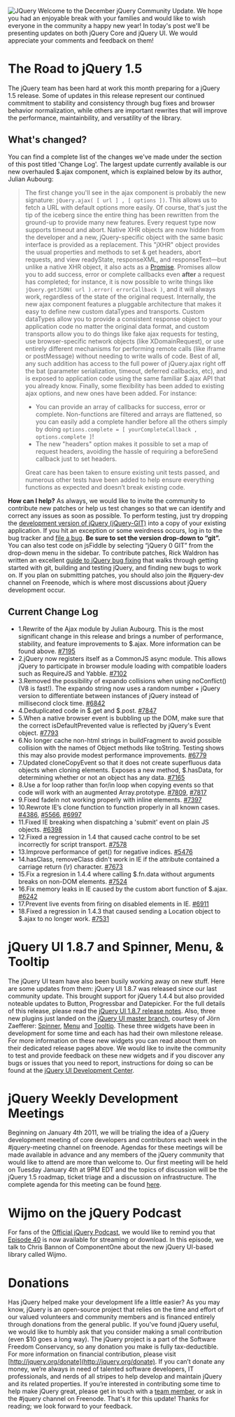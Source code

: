 ![](http://blog.jquery.com/wp-content/uploads/2010/10/jquerycomm.jpg "JQuery")
Welcome to the December jQuery Community Update. We hope you had an
enjoyable break with your families and would like to wish everyone in
the community a happy new year! In today's post we'll be presenting
updates on both jQuery Core and jQuery UI. We would appreciate your
comments and feedback on them!

The Road to jQuery 1.5
======================

The jQuery team has been hard at work this month preparing for a jQuery
1.5 release. Some of updates in this release represent our continued
commitment to stability and consistency through bug fixes and browser
behavior normalization, while others are important rewrites that will
improve the performance, maintainbility, and versatility of the library.

What's changed?
---------------

You can find a complete list of the changes we've made under the section
of this post titled 'Change Log'. The largest update currently available
is our new overhauled \$.ajax component, which is explained below by its
author, Julian Aubourg:

> The first change you'll see in the ajax component is probably the new
> signature: `jQuery.ajax( [ url ] , [ options ])`. This allows us to
> fetch a URL with default options more easily. Of course, that's just
> the tip of the iceberg since the entire thing has been rewritten from
> the ground-up to provide many new features. Every request type now
> supports timeout and abort. Native XHR objects are now hidden from the
> developer and a new, jQuery-specific object with the same basic
> interface is provided as a replacement. This "jXHR" object provides
> the usual properties and methods to set & get headers, abort requests,
> and view readyState, responseXML, and responseText—but unlike a native
> XHR object, it also acts as a
> [Promise](http://en.wikipedia.org/wiki/Promise_%28programming%29).
> Promises allow you to add success, error or complete callbacks even
> **after** a request has completed; for instance, it is now possible to
> write things like `jQuery.getJSON( url ).error( errorCallback )`, and
> it will always work, regardless of the state of the original request.
> Internally, the new ajax component features a pluggable architecture
> that makes it easy to define new custom dataTypes and transports.
> Custom dataTypes allow you to provide a consistent response object to
> your application code no matter the original data format, and custom
> transports allow you to do things like fake ajax requests for testing,
> use browser-specific network objects (like XDomainRequest), or use
> entirely different mechanisms for performing remote calls (like iframe
> or postMessage) without needing to write walls of code. Best of all,
> any such addition has access to the full power of jQuery.ajax right
> off the bat (parameter serialization, timeout, deferred callbacks,
> etc), and is exposed to application code using the same familiar
> \$.ajax API that you already know. Finally, some flexibility has been
> added to existing ajax options, and new ones have been added. For
> instance:
>
> -   You can provide an array of callbacks for success, error or
>     complete. Non-functions are filtered and arrays are flattened, so
>     you can easily add a complete handler before all the others simply
>     by doing
>     `options.complete = [ yourCompleteCallback , options.complete ]`!
> -   The new "headers" option makes it possible to set a map of request
>     headers, avoiding the hassle of requiring a beforeSend callback
>     just to set headers.
>
> Great care has been taken to ensure existing unit tests passed, and
> numerous other tests have been added to help ensure everything
> functions as expected and doesn’t break existing code.

**How can I help?** As always, we would like to invite the community to
contribute new patches or help us test changes so that we can identify
and correct any issues as soon as possible. To perform testing, just try
dropping the [development version of jQuery
(jQuery-GIT)](http://code.jquery.com/jquery-git.js) into a copy of your
existing application. If you hit an exception or some weirdness occurs,
log in to the bug tracker and [file a bug](http://bugs.jquery.com/).
**Be sure to set the version drop-down to “git”.** You can also test
code on jsFiddle by selecting “jQuery 0 GIT” from the drop-down menu in
the sidebar. To contribute patches, Rick Waldron has written an
excellent [guide to jQuery bug
fixing](http://weblog.bocoup.com/javascript-jquery-bug-fixing-guide)
that walks through getting started with git, building and testing
jQuery, and finding new bugs to work on. If you plan on submitting
patches, you should also join the \#jquery-dev channel on Freenode,
which is where most discussions about jQuery development occur.

Current Change Log
------------------

-   1.Rewrite of the Ajax module by Julian Aubourg. This is the most
    significant change in this release and brings a number of
    performance, stability, and feature improvements to \$.ajax. More
    information can be found above.
    [\#7195](http://bugs.jquery.com/ticket/7195)
-   2.jQuery now registers itself as a CommonJS async module. This
    allows jQuery to participate in browser module loading with
    compatible loaders such as RequireJS and Yabble.
    [\#7102](http://bugs.jquery.com/ticket/7102)
-   3.Removed the possibility of expando collisions when using
    noConflict() (V8 is fast!). The expando string now uses a random
    number + jQuery version to differentiate between instances of jQuery
    instead of millisecond clock time.
    [\#6842](http://bugs.jquery.com/ticket/6842)
-   4.Deduplicated code in \$.get and \$.post.
    [\#7847](http://bugs.jquery.com/ticket/7847)
-   5.When a native browser event is bubbling up the DOM, make sure that
    the correct isDefaultPrevented value is reflected by jQuery's Event
    object. [\#7793](http://bugs.jquery.com/ticket/7793)
-   6.No longer cache non-html strings in buildFragment to avoid
    possible collision with the names of Object methods like toString.
    Testing shows this may also provide modest performance improvements.
    [\#6779](http://bugs.jquery.com/ticket/6779)
-   7.Updated cloneCopyEvent so that it does not create superfluous data
    objects when cloning elements. Exposes a new method, \$.hasData, for
    determining whether or not an object has any data.
    [\#7165](http://bugs.jquery.com/ticket/7165)
-   8.Use a for loop rather than for/in loop when copying events so that
    code will work with an augmented Array.prototype.
    [\#7809](http://bugs.jquery.com/ticket/7809),
    [\#7817](http://bugs.jquery.com/ticket/7817)
-   9.Fixed fadeIn not working properly with inline elements.
    [\#7397](http://bugs.jquery.com/ticket/7397)
-   10.Rewrote IE’s clone function to function properly in all known
    cases. [\#4386](http://bugs.jquery.com/ticket/4386),
    [\#5566](http://bugs.jquery.com/ticket/5566),
    [\#6997](http://bugs.jquery.com/ticket/6997)
-   11.Fixed IE breaking when dispatching a 'submit' event on plain JS
    objects. [\#6398](http://bugs.jquery.com/ticket/6398)
-   12.Fixed a regression in 1.4 that caused cache control to be set
    incorrectly for script transport.
    [\#7578](http://bugs.jquery.com/ticket/7578)
-   13.Improve performance of get() for negative indices.
    [\#5476](http://bugs.jquery.com/ticket/5476)
-   14.hasClass, removeClass didn't work in IE if the attribute
    contained a carriage return (\\r) character.
    [\#7673](http://bugs.jquery.com/ticket/7673)
-   15.Fix a regresion in 1.4.4 where calling \$.fn.data without
    arguments breaks on non-DOM elements.
    [\#7524](http://bugs.jquery.com/ticket/7524)
-   16.Fix memory leaks in IE caused by the custom abort function of
    \$.ajax. [\#6242](http://bugs.jquery.com/ticket/6242)
-   17.Prevent live events from firing on disabled elements in IE.
    [\#6911](http://bugs.jquery.com/ticket/6911)
-   18.Fixed a regression in 1.4.3 that caused sending a Location object
    to \$.ajax to no longer work.
    [\#7531](http://bugs.jquery.com/ticket/7531)

jQuery UI 1.8.7 and Spinner, Menu, & Tooltip
============================================

The jQuery UI team have also been busily working away on new stuff. Here
are some updates from them: jQuery UI 1.8.7 was released since our last
community update. This brought support for jQuery 1.4.4 but also
provided noteable updates to Button, Progressbar and Datepicker. For the
full details of this release, please read the [jQuery UI 1.8.7 release
notes](http://blog.jqueryui.com/2010/12/jquery-ui-1-8-7/). Also, three
new plugins just landed on the [jQuery UI master
branch](http://github.com/jquery/jquery-ui), courtesy of Jörn Zaefferer:
[Spinner](http://blog.jqueryui.com/2010/11/jquery-ui-1-9-milestone-3-spinner/),
[Menu](http://blog.jqueryui.com/2010/06/jquery-ui-19m2-menu/) and
[Tooltip](http://blog.jqueryui.com/2010/05/jquery-ui-19m1-tooltip/).
These three widgets have been in development for some time and each has
had their own milestone release. For more information on these new
widgets you can read about them on their dedicated release pages above.
We would like to invite the community to test and provide feedback on
these new widgets and if you discover any bugs or issues that you need
to report, instructions for doing so can be found at the [jQuery UI
Development Center](http://jqueryui.com/development).

jQuery Weekly Development Meetings
==================================

Beginning on January 4th 2011, we will be trialing the idea of a jQuery
development meeting of core developers and contributors each week in the
\#jquery-meeting channel on freenode. Agendas for these meetings will be
made available in advance and any members of the jQuery community that
would like to attend are more than welcome to. Our first meeting will be
held on Tuesday January 4th at 9PM EDT and the topics of discussion will
be the jQuery 1.5 roadmap, ticket triage and a discussion on
infrastructure. The complete agenda for this meeting can be found
[here](http://pastie.org/1425988).

Wijmo on the jQuery Podcast
===========================

For fans of the [Official jQuery Podcast](http://podcast.jquery.com/),
we would like to remind you that [Episode
40](http://podcast.jquery.com/2010/12/17/episode-40-wijmo/) is now
available for streaming or download. In this episode, we talk to Chris
Bannon of ComponentOne about the new jQuery UI-based library called
Wijmo.

Donations
=========

Has jQuery helped make your development life a little easier? As you may
know, jQuery is an open-source project that relies on the time and
effort of our valued volunteers and community members and is financed
entirely through donations from the general public. If you've found
jQuery useful, we would like to humbly ask that you consider making a
small contribution (even \$10 goes a long way). The jQuery project is a
part of the Software Freedom Conservancy, so any donation you make is
fully tax-deductible. For more information on financial contribution,
please visit [http://jquery.org/donate](http://jquery.org/donate). If
you can’t donate any money, we’re always in need of talented software
developers, IT professionals, and nerds of all stripes to help develop
and maintain jQuery and its related properties. If you’re interested in
contributing some time to help make jQuery great, please get in touch
with a [team member](http://jquery.org/team), or ask in the \#jquery
channel on Freenode. That's it for this update! Thanks for reading; we
look forward to your feedback.
